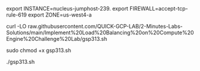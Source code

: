 export INSTANCE=nucleus-jumphost-239.
export FIREWALL=accept-tcp-rule-619
export ZONE=us-west4-a



curl -LO raw.githubusercontent.com/QUICK-GCP-LAB/2-Minutes-Labs-Solutions/main/Implement%20Load%20Balancing%20on%20Compute%20Engine%20Challenge%20Lab/gsp313.sh

sudo chmod +x gsp313.sh

./gsp313.sh
